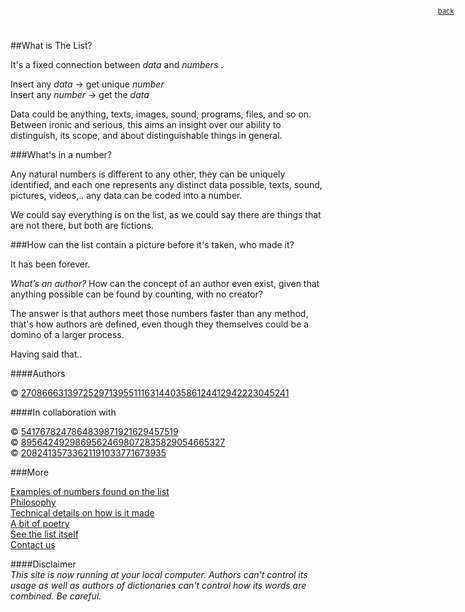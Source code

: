 <div style="position: fixed; top: 1em; right: 2em; text-align:right; font-size:.8em;">
<a href="javascript:history.back();" class="linkMyPages" title="&#8469;">back</a></div>
</div>

<link rel="shortcut icon" href="img/favicon.ico"/>        
<link href="css/theliststyle.css" rel="stylesheet" type="text/css">

<link href="http://fonts.googleapis.com/css?family=Open+Sans:400italic,400,700|Merriweather:400,300,300italic,700,700italic,400italic" rel="stylesheet" type="text/css"/>
   

##What is The List? 

It's a fixed connection between *data* and *numbers* .

Insert any *data* &#8594; get unique *number*  
Insert any *number* &#8594; get the *data*

Data could be anything, texts, images, sound, programs, files, and so on. Between ironic and serious, this aims an insight over our ability to distinguish, its scope, and about distinguishable things in general. 

###What's in a number? 

Any natural numbers is different to any other, they can be uniquely identified, and each one represents any distinct data possible, texts, sound, pictures, videos,.. any data can be coded into a number.

We could say everything is on the list, as we could say there are things that are not there, but both are fictions.

###How can the list contain a picture before it's taken, who made it?

It has been forever.

*What’s an author?* How can the concept of an author even exist, given that anything possible can be found by counting, with no creator?  
   
The answer is that authors meet those numbers faster than any method, that's how authors are defined, even though they themselves could be a domino of a larger process.

Having said that..

####Authors


© [27086663139725297139551116314403586124412942223045241](./index.html?id=27086663139725297139551116314403586124412942223045241 "27086663139725297139551116314403586124412942223045241")

####In collaboration with 
  
© [5417678247864839871921629457519](./index.html?id=5417678247864839871921629457519 "5417678247864839871921629457519")  
© [89564249298695624698072835829054665327](./index.html?id=89564249298695624698072835829054665327)  
© [20824135733621191033771673935](./index.html?id=20824135733621191033771673935 "20824135733621191033771673935")


###More

 [Examples of numbers found on the list](./examples.html)  
 [Philosophy](./morephilostuff.html)  
 [Technical details on how is it made](./technicalities.html)  
 [A bit of poetry](./readme.html)  
 [See the list itself](./nav.html)  
 [Contact us](./index.html?id=152575330250725041842718167543100159816576490762093)


####Disclaimer    
*This site is now running at your local computer.  Authors can't control its usage as well as authors of dictionaries can't control how its words are combined. Be careful.*

